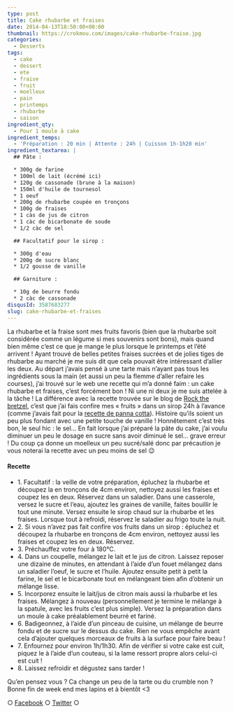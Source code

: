 ```yaml
---
type: post
title: Cake rhubarbe et fraises
date: 2014-04-13T18:50:00+00:00
thumbnail: https://crokmou.com/images/cake-rhubarbe-fraise.jpg
categories:
  - Desserts
tags:
  - cake
  - dessert
  - ete
  - fraise
  - fruit
  - moelleux
  - pain
  - printemps
  - rhubarbe
  - saison
ingredient_qty:
  - Pour 1 moule à cake
ingredient_temps:
  - 'Préparation : 20 min | Attente : 24h | Cuisson 1h-1h20 min'
ingredient_textarea: |
  ## Pâte :

  * 300g de farine
  * 100ml de lait (écrémé ici)
  * 120g de cassonade (brune à la maison)
  * 150ml d'huile de tournesol
  * 1 oeuf
  * 200g de rhubarbe coupée en tronçons
  * 100g de fraises
  * 1 càs de jus de citron
  * 1 càc de bicarbonate de soude
  * 1/2 càc de sel

  ## Facultatif pour le sirop :

  * 300g d'eau
  * 200g de sucre blanc
  * 1/2 gousse de vanille

  ## Garniture :

  * 10g de beurre fondu
  * 2 càc de cassonade
disqusId: 3587683277
slug: cake-rhubarbe-et-fraises
---
```


La rhubarbe et la fraise sont mes fruits favoris (bien que la rhubarbe soit considérée comme un légume si mes souvenirs sont bons), mais quand bien même c’est ce que je mange le plus lorsque le printemps et l’été arrivent ! Ayant trouvé de belles petites fraises sucrées et de jolies tiges de rhubarbe au marché je me suis dit que cela pouvait être intéressant d’allier les deux. Au départ j’avais pensé à une tarte mais n’ayant pas tous les ingrédients sous la main (et aussi un peu la flemme d’aller refaire les courses), j’ai trouvé sur le web une recette qui m’a donné faim : un cake rhubarbe et fraises, c’est forcément bon ! Ni une ni deux je me suis attelée à la tâche ! La différence avec la recette trouvée sur le blog de [Rock the bretzel](http://rockthebretzel.com/pain-a-la-rhubarbe-et-a-la-fraise-glacage-a-la-cannelle/), c’est que j’ai fais confire mes « fruits » dans un sirop 24h à l’avance (comme j’avais fait pour la [recette de panna cotta](http://www.crokmou.com/panna-cotta-vegan-a-la-vanille-et-sa-gelee-de-rhubarbe-vegan-vanilla-panna-cotta-with-rhubarb-jelly/ "Panna cotta vegan à la vanille et sa gelée de rhubarbe {Vegan vanilla panna cotta with rhubarb jelly}")). Histoire qu’ils soient un peu plus fondant avec une petite touche de vanille ! Honnêtement c’est très bon, le seul hic : le sel… En fait lorsque j’ai préparé la pâte du cake, j’ai voulu diminuer un peu le dosage en sucre sans avoir diminué le sel… grave erreur ! Du coup ça donne un moelleux un peu sucré/salé donc par précaution je vous noterai la recette avec un peu moins de sel 😉

#### Recette

* 1\. Facultatif : la veille de votre préparation, épluchez la rhubarbe et découpez la en tronçons de 4cm environ, nettoyez aussi les fraises et coupez les en deux. Réservez dans un saladier. Dans une casserole, versez le sucre et l’eau, ajoutez les graines de vanille, faites bouillir le tout une minute. Versez ensuite le sirop chaud sur la rhubarbe et les fraises. Lorsque tout à refroidi, réservez le saladier au frigo toute la nuit.
* 2\. Si vous n’avez pas fait confire vos fruits dans un sirop : épluchez et découpez la rhubarbe en tronçons de 4cm environ, nettoyez aussi les fraises et coupez les en deux. Réservez.
* 3\. Préchauffez votre four à 180°C.
* 4\. Dans un coupelle, mélangez le lait et le jus de citron. Laissez reposer une dizaine de minutes, en attendant à l’aide d’un fouet mélangez dans un saladier l’oeuf, le sucre et l’huile. Ajoutez ensuite petit à petit la farine, le sel et le bicarbonate tout en mélangeant bien afin d’obtenir un mélange lisse.
* 5\. Incorporez ensuite le lait/jus de citron mais aussi la rhubarbe et les fraises. Mélangez à nouveau (personnellement je termine le mélange à la spatule, avec les fruits c’est plus simple). Versez la préparation dans un moule à cake préalablement beurré et fariné.
* 6\. Badigeonnez, à l’aide d’un pinceau de cuisine, un mélange de beurre fondu et de sucre sur le dessus du cake. Rien ne vous empêche avant cela d’ajouter quelques morceaux de fruits à la surface pour faire beau !
* 7\. Enfournez pour environ 1h/1h30\. Afin de vérifier si votre cake est cuit, piquez le à l’aide d’un couteau, si la lame ressort propre alors celui-ci est cuit !
* 8\. Laissez refroidir et dégustez sans tarder !

Qu’en pensez vous ? Ca change un peu de la tarte ou du crumble non ? Bonne fin de week end mes lapins et à bientôt <3

○ [Facebook](https://www.facebook.com/crokmou.blog) ○ [Twitter](https://twitter.com/Crokmou) ○